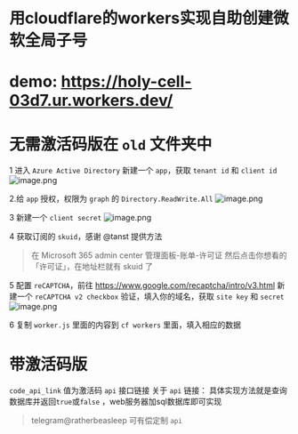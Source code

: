 # 用cloudflare的workers实现自助创建微软全局子号
# demo: https://holy-cell-03d7.ur.workers.dev/


# 无需激活码版在 `old` 文件夹中

1 进入 `Azure Active Directory` 新建一个 `app`，获取 `tenant id` 和 `client id`
![image.png](https://i.loli.net/2020/01/26/57GcEDYlQFTOMBL.png)

2.给 `app` 授权，权限为 `graph` 的 `Directory.ReadWrite.All`
![image.png](https://i.loli.net/2020/05/06/NOE18pDfj4QwRAP.png)

3 新建一个 `client secret`
![image.png](https://i.loli.net/2020/01/26/qUeV2x8abHlDPO3.png)

4 获取订阅的 `skuid`，感谢 @tanst 提供方法
> 在 Microsoft 365 admin center 管理面板-账单-许可证
> 然后点击你想看的「许可证」，在地址栏就有 skuid 了



5 配置 `reCAPTCHA`，前往 https://www.google.com/recaptcha/intro/v3.html 新建一个 `reCAPTCHA v2 checkbox` 验证，填入你的域名，获取 `site key` 和 `secret`
![image.png](https://i.loli.net/2020/05/11/SC94OsFWmilnJXI.png)



6 复制 `worker.js` 里面的内容到 `cf workers` 里面，填入相应的数据



# 带激活码版

`code_api_link` 值为激活码 `api` 接口链接
关于 `api` 链接：
具体实现方法就是查询数据库并返回`true`或`false` ，web服务器加sql数据库即可实现

> telegram@ratherbeasleep 可有偿定制 `api`
